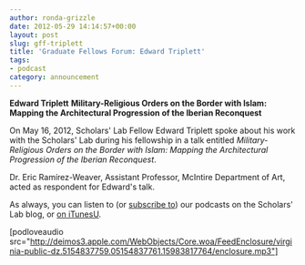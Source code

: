 ```yaml
---
author: ronda-grizzle
date: 2012-05-29 14:14:57+00:00
layout: post
slug: gff-triplett
title: 'Graduate Fellows Forum: Edward Triplett'
tags:
- podcast
category: announcement
---
```


**Edward Triplett**
**Military-Religious Orders on the Border with Islam: Mapping the Architectural Progression of the Iberian Reconquest**

On May 16, 2012, Scholars' Lab Fellow Edward Triplett spoke about his work with the Scholars' Lab during his fellowship in a talk entitled _Military-Religious Orders on the Border with Islam: Mapping the Architectural Progression of the Iberian Reconquest_.

Dr. Eric Ramírez-Weaver, Assistant Professor, McIntire Department of Art, acted as respondent for Edward's talk.

As always, you can listen to (or [subscribe to](http://www.scholarslab.org/category/podcasts/)) our podcasts on the Scholars' Lab blog, or [on iTunesU](http://itunes.apple.com/us/itunes-u/scholars-lab-speaker-series/id401906619).

[podloveaudio src="http://deimos3.apple.com/WebObjects/Core.woa/FeedEnclosure/virginia-public-dz.5154837759.05154837761.15983817764/enclosure.mp3"]
